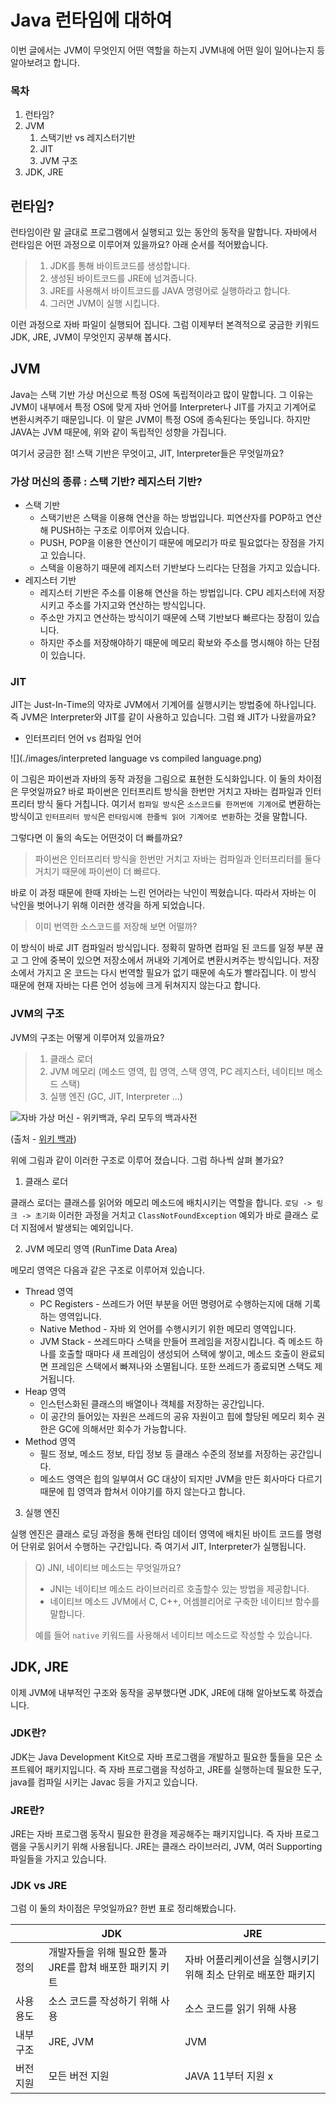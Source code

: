 # Java 런타임에 대하여

이번 글에서는 JVM이 무엇인지 어떤 역할을 하는지 JVM내에 어떤 일이 일어나는지 등 알아보려고 합니다.

### 목차

1. 런타임?
2. JVM
   1. 스택기반 vs 레지스터기반
   2. JIT
   3. JVM 구조
3. JDK, JRE



## 런타임?

런타임이란 말 글대로 프로그램에서 실행되고 있는 동안의 동작을 말합니다. 자바에서 런타임은 어떤 과정으로 이루어져 있을까요? 아래 순서를 적어봤습니다.

> 1. JDK를 통해 바이트코드를  생성합니다.
> 2. 생성된 바이트코드를 JRE에 넘겨줍니다.
> 3. JRE를 사용해서 바이트코드를 JAVA 명령어로 실행하라고 합니다.
> 4. 그러면 JVM이 실행 시킵니다.

이런 과정으로 자바 파일이 실행되어 집니다. 그럼 이제부터 본격적으로 궁금한 키워드 JDK, JRE, JVM이 무엇인지 공부해  봅시다.



## JVM

Java는 스택 기반 가상 머신으로 특정 OS에 독립적이라고 많이 말합니다. 그 이유는 JVM이 내부에서 특정 OS에 맞게 자바 언어를 Interpreter나 JIT를 가지고 기계어로 변환시켜주기 때문입니다. 이 말은 JVM이 특정 OS에 종속된다는 뜻입니다. 하지만 JAVA는 JVM 때문에, 위와 같이 독립적인 성향을 가집니다.

여기서 궁금한 점! 스택 기반은 무엇이고, JIT, Interpreter들은 무엇일까요?

### 가상 머신의 종류 : 스택 기반? 레지스터 기반?

* 스택 기반
  * 스택기반은 스택을 이용해 연산을 하는 방법입니다. 피연산자를 POP하고 연산해 PUSH하는 구조로 이루어져 있습니다. 
  * PUSH, POP을 이용한 연산이기 때문에 메모리가 따로 필요없다는 장점을 가지고 있습니다.
  * 스택을 이용하기 때문에 레지스터 기반보다 느리다는 단점을 가지고 있습니다.
* 레지스터 기반
  * 레지스터 기반은 주소를 이용해 연산을 하는 방법입니다. CPU 레지스터에 저장시키고 주소를 가지고와 연산하는 방식입니다.
  * 주소만 가지고 연산하는 방식이기 때문에 스택 기반보다 빠르다는 장점이 있습니다.
  * 하지만 주소를 저장해야하기 때문에 메모리 확보와 주소를 명시해야 하는 단점이 있습니다.

### JIT

JIT는 Just-In-Time의 약자로 JVM에서 기계어를 실행시키는 방법중에 하나입니다. 즉 JVM은 Interpreter와 JIT를 같이 사용하고 있습니다. 그럼 왜  JIT가 나왔을까요?

* 인터프리터 언어 vs 컴파일 언어

![](./images/interpreted language vs compiled language.png)

이 그림은 파이썬과 자바의 동작 과정을 그림으로 표현한 도식화입니다. 이 둘의 차이점은 무엇일까요? 바로 파이썬은 인터프리트 방식을 한번만 거치고 자바는 컴파일과 인터프리터 방식 둘다 거칩니다. 여기서 ``컴파일 방식``은 ``소스코드를 한꺼번에 기계어``로 변환하는 방식이고 ``인터프리터 방식``은 ``런타임시에 한줄씩 읽어 기계어로 변환``하는 것을 말합니다.

그렇다면 이 둘의 속도는 어떤것이 더 빠를까요? 

> 파이썬은 인터프리터 방식을 한번만 거치고 자바는 컴파일과 인터프리터를 둘다 거치기 때문에 파이썬이 더 빠르다.

바로 이 과정 때문에 한때 자바는 느린 언어라는 낙인이 찍혔습니다. 따라서 자바는 이 낙인을 벗어나기 위해 이러한 생각을 하게  되었습니다.

> 이미 번역한 소스코드를 저장해 보면 어떨까?

이 방식이 바로 JIT 컴파일러 방식입니다. 정확히 말하면 컴파일 된 코드를 일정 부분 끊고 그 안에 중복이 있으면 저장소에서 꺼내와 기계어로 변환시켜주는 방식입니다. 저장소에서 가지고 온 코드는 다시 번역할 필요가 없기 때문에 속도가 빨라집니다. 이 방식 때문에 현재 자바는 다른 언어 성능에 크게 뒤쳐지지 않는다고 합니다.

### JVM의 구조

JVM의 구조는 어떻게 이루어져 있을까요? 

> 1. 클래스 로더
> 2. JVM 메모리 (메소드 영역, 힙 영역, 스택 영역, PC 레지스터, 네이티브 메소드 스택)
> 3. 실행 엔진 (GC, JIT, Interpreter ...)

![자바 가상 머신 - 위키백과, 우리 모두의 백과사전](https://upload.wikimedia.org/wikipedia/commons/d/dd/JvmSpec7.png)

(출처 - [위키 백과](https://ko.wikipedia.org/wiki/%EC%9E%90%EB%B0%94_%EA%B0%80%EC%83%81_%EB%A8%B8%EC%8B%A0))

위에 그림과 같이 이러한 구조로 이루어 졌습니다. 그럼 하나씩 살펴 볼가요?

1. 클래스 로더

클래스 로더는 클래스를 읽어와 메모리 메소드에 배치시키는 역할을 합니다. ``로딩 -> 링크 -> 초기화`` 이러한 과정을 거치고 ``ClassNotFoundException`` 예외가 바로 클래스 로더 지점에서 발생되는 예외입니다.

2. JVM 메모리 영역 (RunTime Data Area)

메모리 영역은 다음과 같은 구조로 이루어져 있습니다.

* Thread 영역
  * PC Registers - 쓰레드가 어떤 부분을 어떤 명령어로 수행하는지에 대해 기록하는 영역입니다.
  * Native Method - 자바 외 언어를 수행시키기 위한 메모리 영역입니다.
  * JVM Stack - 쓰레드마다 스택을 만들어 프레임을 저장시킵니다. 즉 메소드 하나를 호출할 때마다 새 프레임이 생성되어 스택에  쌓이고, 메소드 호출이 완료되면 프레임은 스택에서 빠져나와 소멸됩니다. 또한 쓰레드가  종료되면 스택도 제거됩니다.
* Heap 영역 
  * 인스턴스화된 클래스의 배열이나 객체를 저장하는 공간입니다.
  *  이 공간의 들어있는 자원은 쓰레드의 공유 자원이고 힙에 할당된 메모리 회수 권한은 GC에 의해서만 회수가 가능합니다.
* Method 영역
  * 필드 정보, 메소드 정보, 타입 정보 등 클래스 수준의 정보를 저장하는 공간입니다.
  * 메소드 영역은 힙의 일부여서 GC 대상이 되지만 JVM을 만든 회사마다 다르기 때문에 힙 영역과 합쳐서 이야기를 하지 않는다고 합니다.

3. 실행 엔진

실행 엔진은 클래스 로딩 과정을 통해 런타임 데이터 영역에 배치된 바이트 코드를 명령어 단위로 읽어서 수행하는 구간입니다. 즉 여기서 JIT, Interpreter가 실행됩니다. 

> Q) JNI, 네이티브 메소드는 무엇일까요?
>
> * JNI는 네이티브 메소드 라이브러리르 호출할수 있는 방법을 제공합니다.
> * 네이티브 메소드 JVM에서 C, C++, 어셈블리어로 구축한 네이티브 함수를 말합니다.
>
> 예를 들어 ``native`` 키워드를 사용해서 네이티브 메소드로 작성할 수 있습니다.



## JDK, JRE

이제 JVM에 내부적인 구조와 동작을 공부했다면 JDK, JRE에 대해 알아보도록 하겠습니다.

### JDK란?

JDK는 Java Development Kit으로 자바 프로그램을 개발하고 필요한 툴들을 모은 소프트웨어 패키지입니다. 즉 자바 프로그램을 작성하고, JRE를 실행하는데 필요한 도구, java를 컴파일 시키는 Javac 등을 가지고 있습니다. 

### JRE란?

JRE는 자바 프로그램 동작시 필요한 환경을 제공해주는 패키지입니다. 즉 자바 프로그램을 구동시키기 위해 사용됩니다. JRE는 클래스 라이브러리, JVM, 여러 Supporting 파일들을 가지고 있습니다. 

### JDK vs JRE

그럼 이 둘의 차이점은 무엇일까요? 한번 표로 정리해봤습니다.

|| JDK                             | JRE                                                          |
| ------------------------------- | ------------------------------------------------------------ | ------------------------------- |
| 정의 | 개발자들을 위해 필요한 툴과 JRE를 합쳐 배포한 패키지 키트 |자바 어플리케이션을 실행시키기 위해 최소 단위로 배포한 패키지|
| 사용 용도 | 소스 코드를 작성하기 위해 사용                  |소스 코드를 읽기 위해 사용|
| 내부 구조 | JRE, JVM |JVM|
| 버전 지원 | 모든 버전 지원 |JAVA 11부터 지원 x|

